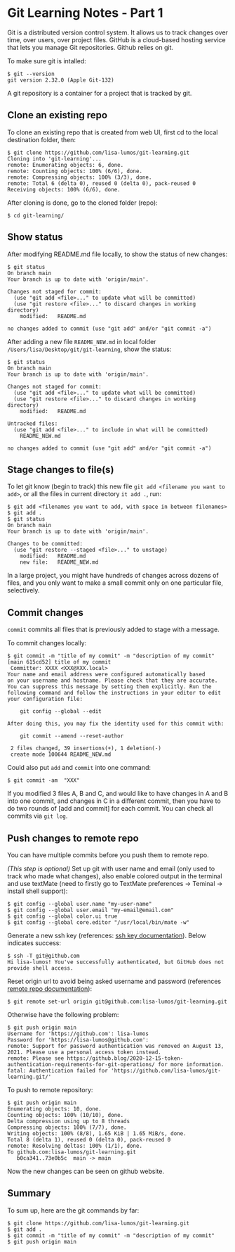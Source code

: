 # Git Learning Notes - Part 1

Git is a distributed version control system. It allows us to track changes over time, over users, over project files. GitHub is a cloud-based hosting service that lets you manage Git repositories. Github relies on git. 

To make sure git is intalled: 

```console
$ git --version
git version 2.32.0 (Apple Git-132)
```

A git repository is a container for a project that is tracked by git. 


## Clone an existing repo
To clone an existing repo that is created from web UI, first cd to the local destination folder, then: 

```console
$ git clone https://github.com/lisa-lumos/git-learning.git
Cloning into 'git-learning'...
remote: Enumerating objects: 6, done.
remote: Counting objects: 100% (6/6), done.
remote: Compressing objects: 100% (3/3), done.
remote: Total 6 (delta 0), reused 0 (delta 0), pack-reused 0
Receiving objects: 100% (6/6), done.
```

After cloning is done, go to the cloned folder (repo): 

```console
$ cd git-learning/
```

## Show status

After modifying README.md file locally, to show the status of new changes: 

```console
$ git status
On branch main
Your branch is up to date with 'origin/main'.

Changes not staged for commit:
  (use "git add <file>..." to update what will be committed)
  (use "git restore <file>..." to discard changes in working directory)
	modified:   README.md

no changes added to commit (use "git add" and/or "git commit -a")
```

After adding a new file `README_NEW.md` in local folder `/Users/lisa/Desktop/git/git-learning`, show the status:

```console
$ git status
On branch main
Your branch is up to date with 'origin/main'.

Changes not staged for commit:
  (use "git add <file>..." to update what will be committed)
  (use "git restore <file>..." to discard changes in working directory)
	modified:   README.md

Untracked files:
  (use "git add <file>..." to include in what will be committed)
	README_NEW.md

no changes added to commit (use "git add" and/or "git commit -a")
```

## Stage changes to file(s)

To let git know (begin to track) this new file `git add <filename you want to add>`, or all the files in current directory `it add .`, run: 

```console
$ git add <filenames you want to add, with space in between filenames>
$ git add .
$ git status
On branch main
Your branch is up to date with 'origin/main'.

Changes to be committed:
  (use "git restore --staged <file>..." to unstage)
	modified:   README.md
	new file:   README_NEW.md
```

In a large project, you might have hundreds of changes across dozens of files, and you only want to make a small commit only on one particular file, selectively. 


## Commit changes

`commit` commits all files that is previously added to stage with a message. 

To commit changes locally: 

```console
$ git commit -m "title of my commit" -m "description of my commit"
[main 615cd52] title of my commit
 Committer: XXXX <XXX@XXX.local>
Your name and email address were configured automatically based
on your username and hostname. Please check that they are accurate.
You can suppress this message by setting them explicitly. Run the
following command and follow the instructions in your editor to edit
your configuration file:

    git config --global --edit

After doing this, you may fix the identity used for this commit with:

    git commit --amend --reset-author

 2 files changed, 39 insertions(+), 1 deletion(-)
 create mode 100644 README_NEW.md
```

Could also put `add` and `commit` into one command: 

```console
$ git commit -am  "XXX"
```

If you modified 3 files A, B and C, and would like to have changes in A and B into one commit, and changes in C in a different commit, then you have to do two rounds of [add and commit] for each commit. You can check all commits via `git log`.

## Push changes to remote repo

You can have multiple commits before you push them to remote repo. 

*(This step is optional)* Set up git with user name and email (only used to track who made what changes), also enable colored output in the terminal and use textMate (need to firstly go to TextMate preferences -> Teminal -> install shell support):

```console
$ git config --global user.name "my-user-name"
$ git config --global user.email "my-email@email.com"
$ git config --global color.ui true
$ git config --global core.editor "/usr/local/bin/mate -w"
```

Generate a new ssh key 
(references: [ssh key documentation](https://docs.github.com/en/authentication/connecting-to-github-with-ssh)). 
Below indicates success: 

```console
$ ssh -T git@github.com
Hi lisa-lumos! You've successfully authenticated, but GitHub does not provide shell access.
```

Reset origin url to avoid being asked username and password 
(references [remote repo documentation](https://docs.github.com/en/get-started/getting-started-with-git/about-remote-repositories#about-remote-repositories)):

```console
$ git remote set-url origin git@github.com:lisa-lumos/git-learning.git
```

Otherwise have the following problem: 

```console
$ git push origin main
Username for 'https://github.com': lisa-lumos
Password for 'https://lisa-lumos@github.com': 
remote: Support for password authentication was removed on August 13, 2021. Please use a personal access token instead.
remote: Please see https://github.blog/2020-12-15-token-authentication-requirements-for-git-operations/ for more information.
fatal: Authentication failed for 'https://github.com/lisa-lumos/git-learning.git/'
```

To push to remote repository: 

```console
$ git push origin main
Enumerating objects: 10, done.
Counting objects: 100% (10/10), done.
Delta compression using up to 8 threads
Compressing objects: 100% (7/7), done.
Writing objects: 100% (8/8), 1.65 KiB | 1.65 MiB/s, done.
Total 8 (delta 1), reused 0 (delta 0), pack-reused 0
remote: Resolving deltas: 100% (1/1), done.
To github.com:lisa-lumos/git-learning.git
   b0ca341..73e0b5c  main -> main
```

Now the new changes can be seen on github website. 

## Summary

To sum up, here are the git commands by far: 

```console
$ git clone https://github.com/lisa-lumos/git-learning.git
$ git add .
$ git commit -m "title of my commit" -m "description of my commit"
$ git push origin main
```
 





